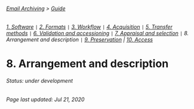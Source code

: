 ###### [Email Archiving](../README.md) > [Guide](./00-introduction.md)
###### [1. Software](./01-software.md) `|` [2. Formats](./02-formats.md) `|` [3. Workflow](./03-workflow.md) `|` [4. Acquisition](./04-acquisition.md) `|` [5. Transfer methods](./05-transfer-methods.md) `|` [6. Validation and accessioning](./06-accessioning.md) `|` [7. Appraisal and selection](./07-appraisal-selection.md) `|` 8. Arrangement and description `|` [9. Preservation](./09-preservation.md) | [10. Access](./10-access.md)

# 8. Arrangement and description

###### Status: under development

###### Page last updated: Jul 21, 2020
